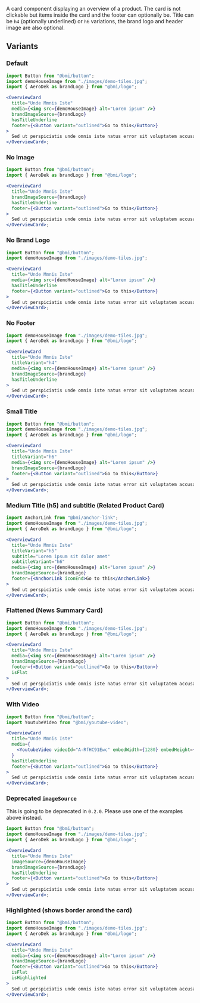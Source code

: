 A card component displaying an overview of a product. The card is not clickable but items inside the card and the footer can optionally be. Title can be `h4` (optionally underlined) or `h6` variations, the brand logo and header image are also optional.

## Variants

### Default

```jsx
import Button from "@bmi/button";
import demoHouseImage from "./images/demo-tiles.jpg";
import { AeroDek as brandLogo } from "@bmi/logo";

<OverviewCard
  title="Unde Mmnis Iste"
  media={<img src={demoHouseImage} alt="Lorem ipsum" />}
  brandImageSource={brandLogo}
  hasTitleUnderline
  footer={<Button variant="outlined">Go to this</Button>}
>
  Sed ut perspiciatis unde omnis iste natus error sit voluptatem accusantium.
</OverviewCard>;
```

### No Image

```jsx
import Button from "@bmi/button";
import { AeroDek as brandLogo } from "@bmi/logo";

<OverviewCard
  title="Unde Mmnis Iste"
  brandImageSource={brandLogo}
  hasTitleUnderline
  footer={<Button variant="outlined">Go to this</Button>}
>
  Sed ut perspiciatis unde omnis iste natus error sit voluptatem accusantium.
</OverviewCard>;
```

### No Brand Logo

```jsx
import Button from "@bmi/button";
import demoHouseImage from "./images/demo-tiles.jpg";

<OverviewCard
  title="Unde Mmnis Iste"
  media={<img src={demoHouseImage} alt="Lorem ipsum" />}
  hasTitleUnderline
  footer={<Button variant="outlined">Go to this</Button>}
>
  Sed ut perspiciatis unde omnis iste natus error sit voluptatem accusantium.
</OverviewCard>;
```

### No Footer

```jsx
import demoHouseImage from "./images/demo-tiles.jpg";
import { AeroDek as brandLogo } from "@bmi/logo";

<OverviewCard
  title="Unde Mmnis Iste"
  titleVariant="h4"
  media={<img src={demoHouseImage} alt="Lorem ipsum" />}
  brandImageSource={brandLogo}
  hasTitleUnderline
>
  Sed ut perspiciatis unde omnis iste natus error sit voluptatem accusantium.
</OverviewCard>;
```

### Small Title

```jsx
import Button from "@bmi/button";
import demoHouseImage from "./images/demo-tiles.jpg";
import { AeroDek as brandLogo } from "@bmi/logo";

<OverviewCard
  title="Unde Mmnis Iste"
  titleVariant="h6"
  media={<img src={demoHouseImage} alt="Lorem ipsum" />}
  brandImageSource={brandLogo}
  footer={<Button variant="outlined">Go to this</Button>}
>
  Sed ut perspiciatis unde omnis iste natus error sit voluptatem accusantium.
</OverviewCard>;
```

### Medium Title (h5) and subtitle (Related Product Card)

```jsx
import AnchorLink from "@bmi/anchor-link";
import demoHouseImage from "./images/demo-tiles.jpg";
import { AeroDek as brandLogo } from "@bmi/logo";

<OverviewCard
  title="Unde Mmnis Iste"
  titleVariant="h5"
  subtitle="Lorem ipsum sit dolor amet"
  subtitleVariant="h6"
  media={<img src={demoHouseImage} alt="Lorem ipsum" />}
  brandImageSource={brandLogo}
  footer={<AnchorLink iconEnd>Go to this</AnchorLink>}
>
  Sed ut perspiciatis unde omnis iste natus error sit voluptatem accusantium.
</OverviewCard>;
```

### Flattened (News Summary Card)

```jsx
import Button from "@bmi/button";
import demoHouseImage from "./images/demo-tiles.jpg";
import { AeroDek as brandLogo } from "@bmi/logo";

<OverviewCard
  title="Unde Mmnis Iste"
  media={<img src={demoHouseImage} alt="Lorem ipsum" />}
  brandImageSource={brandLogo}
  footer={<Button variant="outlined">Go to this</Button>}
  isFlat
>
  Sed ut perspiciatis unde omnis iste natus error sit voluptatem accusantium.
</OverviewCard>;
```

### With Video

```jsx
import Button from "@bmi/button";
import YoutubeVideo from "@bmi/youtube-video";

<OverviewCard
  title="Unde Mmnis Iste"
  media={
    <YoutubeVideo videoId="A-RfHC91Ewc" embedWidth={1280} embedHeight={720} />
  }
  hasTitleUnderline
  footer={<Button variant="outlined">Go to this</Button>}
>
  Sed ut perspiciatis unde omnis iste natus error sit voluptatem accusantium.
</OverviewCard>;
```

### Deprecated `imageSource`

This is going to be deprecated in `0.2.0`. Please use one of the examples above instead.

```jsx
import Button from "@bmi/button";
import demoHouseImage from "./images/demo-tiles.jpg";
import { AeroDek as brandLogo } from "@bmi/logo";

<OverviewCard
  title="Unde Mmnis Iste"
  imageSource={demoHouseImage}
  brandImageSource={brandLogo}
  hasTitleUnderline
  footer={<Button variant="outlined">Go to this</Button>}
>
  Sed ut perspiciatis unde omnis iste natus error sit voluptatem accusantium.
</OverviewCard>;
```

### Highlighted (shows border arond the card)

```jsx
import Button from "@bmi/button";
import demoHouseImage from "./images/demo-tiles.jpg";
import { AeroDek as brandLogo } from "@bmi/logo";

<OverviewCard
  title="Unde Mmnis Iste"
  media={<img src={demoHouseImage} alt="Lorem ipsum" />}
  brandImageSource={brandLogo}
  footer={<Button variant="outlined">Go to this</Button>}
  isFlat
  isHighlighted
>
  Sed ut perspiciatis unde omnis iste natus error sit voluptatem accusantium.
</OverviewCard>;
```
